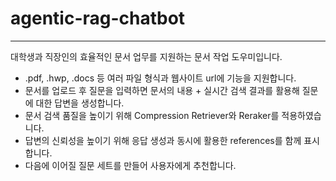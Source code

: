 # agentic-rag-chatbot
--------------------------
대학생과 직장인의 효율적인 문서 업무를 지원하는 문서 작업 도우미입니다.

- .pdf, .hwp, .docs 등 여러 파일 형식과 웹사이트 url에 기능을 지원합니다.
- 문서를 업로드 후 질문을 입력하면 문서의 내용 + 실시간 검색 결과를 활용해 질문에 대한 답변을 생성합니다.
- 문서 검색 품질을 높이기 위해 Compression Retriever와 Reraker를 적용하였습니다.
- 답변의 신뢰성을 높이기 위해 응답 생성과 동시에 활용한 references를 함께 표시합니다.
- 다음에 이어질 질문 세트를 만들어 사용자에게 추천합니다.
